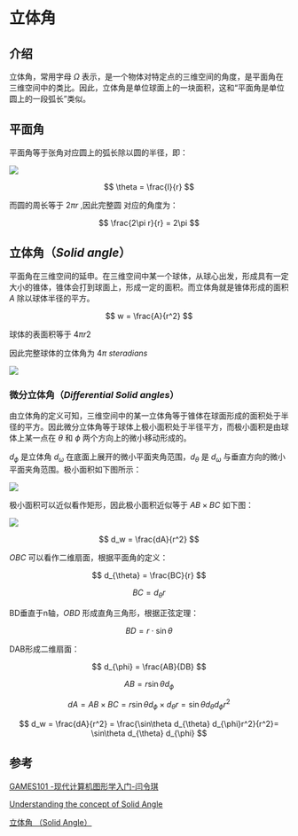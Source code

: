 # 立体角

## 介绍

立体角，常用字母 $\Omega$ 表示，是一个物体对特定点的三维空间的角度，是平面角在三维空间中的类比。因此，立体角是单位球面上的一块面积，这和“平面角是单位圆上的一段弧长”类似。

## 平面角

平面角等于张角对应圆上的弧长除以圆的半径，即：

![](C:\Users\Administrator\Desktop\docs\images\graphics-mathematics-basic-23-vector-1.jpg)

$$
\theta = \frac{l}{r}
$$

而圆的周长等于 $2\pi r$ ,因此完整圆 对应的角度为：

$$
\frac{2\pi r}{r} = 2\pi
$$

## 立体角（*Solid angle*）

平面角在三维空间的延申。在三维空间中某一个球体，从球心出发，形成具有一定大小的锥体，锥体会打到球面上，形成一定的面积。而立体角就是锥体形成的面积 $A$ 除以球体半径的平方。

$$
w = \frac{A}{r^2}
$$

球体的表面积等于 $4{\pi}r2$

因此完整球体的立体角为 $4\pi$ $steradians$

![](C:\Users\Administrator\Desktop\docs\images\graphics-mathematics-basic-23-vector-2.jpg)

### 微分立体角（*Differential Solid angles*）

由立体角的定义可知，三维空间中的某一立体角等于锥体在球面形成的面积处于半径的平方。因此微分立体角等于球体上极小面积处于半径平方，而极小面积是由球体上某一点在 $\theta$ 和 $\phi$ 两个方向上的微小移动形成的。

$d_{\phi}$ 是立体角 $d_ω$ 在底面上展开的微小平面夹角范围，$d_{\theta}$ 是 $d_ω$ 与垂直方向的微小平面夹角范围。极小面积如下图所示：

![](C:\Users\Administrator\Desktop\docs\images\graphics-mathematics-basic-23-vector-3.jpg)

极小面积可以近似看作矩形，因此极小面积近似等于 $AB{\times}BC$ 如下图：

![](C:\Users\Administrator\Desktop\docs\images\graphics-mathematics-basic-23-vector-4.jpg)

$$
d_w = \frac{dA}{r^2}
$$

$OBC$ 可以看作二维扇面，根据平面角的定义：

$$
d_{\theta} = \frac{BC}{r}
$$

$$
BC = d_{\theta}r
$$

BD垂直于n轴，*OBD* 形成直角三角形，根据正弦定理：

$$
BD = r\cdot \sin\theta
$$

DAB形成二维扇面：

$$
d_{\phi} = \frac{AB}{DB}
$$

$$
AB = r\sin{\theta}d_{\phi}
$$

$$
dA = AB \times BC = r\sin\theta d_{\phi} \times d_{\theta}r = \sin{\theta}d_{\theta}d_{\phi}r^2
$$

$$
d_w = \frac{dA}{r^2} = \frac{\sin\theta d_{\theta} d_{\phi}r^2}{r^2}= \sin\theta d_{\theta} d_{\phi}
$$

## 参考

[GAMES101 -现代计算机图形学入门-闫令琪](https://www.bilibili.com/video/BV1X7411F744?p=2&vd_source=b3b87210888ec87be647603921054a36)

[Understanding the concept of Solid Angle](https://www.youtube.com/watch?v=VmnkkWLwVsc)

[立体角 （Solid Angle）](https://zhuanlan.zhihu.com/p/450731138)
